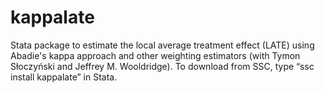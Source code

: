 # kappalate
Stata package to estimate the local average treatment effect (LATE) using Abadie's kappa approach and other weighting estimators (with Tymon Słoczyński and Jeffrey M. Wooldridge). To download from SSC, type “ssc install kappalate” in Stata.
